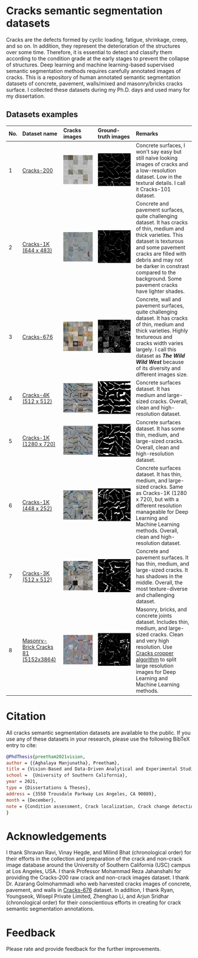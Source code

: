 # Cracks semantic segmentation datasets
Cracks are the defects formed by cyclic loading, fatigue, shrinkage, creep, and so on. In addition, they represent the deterioration of the structures over some time. Therefore, it is essential to detect and classify them according to the condition grade at the early stages to prevent the collapse of structures. Deep learning and machine learning-based supervised semantic segmentation methods requires carefully annotated images of cracks. This is a repository of human annotated semantic segmentation datasets of concrete, pavement, walls/mixed and masonry/bricks cracks surface. I collected these datasets during my Ph.D. days and used many for my dissertation.

## Datasets examples
| No. | Dataset name | Cracks images                                    | Ground-truth images                              | Remarks |
|:--|:---|:------------------------------------------------|:------------------------------------------------|:--------|
| 1   | [Cracks-200](https://1drv.ms/f/c/49b23bc11eecd6a8/EhR2i1qbyhlKn6JmjTVdWQ4BVUcKofT80zNf12E0tDVgCw?e=DYmZzs) | ![](assets/Dataset_1_Cracks-200_crack.png)      | ![](assets/Dataset_1_Cracks-200_gt.png)        | Concrete surfaces, I won't say easy but still naive looking images of cracks and a low-resolution dataset. Low in the textural details. I call it Cracks-101 dataset.                                |
| 2   | [Cracks-1K (644 x 483)](https://1drv.ms/f/c/49b23bc11eecd6a8/ErmWulPITuVDmxcHQZK5bAkBr-FGHSYFI1QWHnjY_YikQA?e=rJUW4W) | ![](assets/Dataset_2_Cracks-1K_(644x483)_crack.png) | ![](assets/Dataset_2_Cracks-1K_(644x483)_gt.png) | Concrete and pavement surfaces, quite challenging dataset. It has cracks of thin, medium and thick varieties. This dataset is texturous and some pavement cracks are filled with debris and may not be darker in constrast compared to the background. Some pavement cracks have lighter shades.                                                 |
| 3   | [Cracks-676]() | ![](assets/Dataset_3_Cracks-676_crack.png) | ![](assets/Dataset_3_Cracks-676_gt.png) | Concrete, wall and pavement surfaces, quite challenging dataset. It has cracks of thin, medium and thick varieties. Highly textureous and cracks width varies largely. I call this dataset as ***The Wild Wild West*** because of its diversity and different images size.                                                 |
| 4   | [Cracks-4K (512 x 512)](https://1drv.ms/f/c/49b23bc11eecd6a8/Evcsn2XWDblLv76EDFOwf0cB_V4WbqpRkOoH8YAIh5JfGg?e=fajgSS) | ![](assets/Dataset_4_Cracks-4K_(512x512)_crack.png) | ![](assets/Dataset_4_Cracks-4K_(512x512)_gt.png) | Concrete surfaces dataset. It has medium and large-sized cracks. Overall, clean and high-resolution dataset.       |
| 5   | [Cracks-1K (1280 x 720)](https://1drv.ms/f/c/49b23bc11eecd6a8/Eias7mEICpdOju5slI7_mpwBT-T73E8mAmu6N_vVYXQG8Q?e=dXBKIm) | ![](assets/Dataset_5_Cracks-1K_(1280x720)_crack.png) | ![](assets/Dataset_5_Cracks-1K_(1280x720)_gt.png) | Concrete surfaces dataset. It has some thin, medium, and large-sized cracks. Overall, clean and high-resolution dataset. |
| 6   | [Cracks-1K (448 x 252)](https://1drv.ms/f/c/49b23bc11eecd6a8/EgXYLiqrSNdKtzWPbJp3mQQBZN-xlivQHVCfzq8jxA-jkQ?e=8xqBD2) | ![](assets/Dataset_6_Cracks-1K_(448x252)_crack.png) | ![](assets/Dataset_6_Cracks-1K_(448x252)_gt.png) | Concrete surfaces dataset. It has thin, medium, and large-sized cracks. Same as Cracks-1K (1280 x 720), but with a different resolution manageable for Deep Learning and Machine Learning methods. Overall, clean and high-resolution dataset. |
| 7   | [Cracks-3K (512 x 512)](https://1drv.ms/f/c/49b23bc11eecd6a8/Ep-RtzHUbtxGpHH1HtczmZsBbWHFnFdKwp2X5CmHMO2Ipw?e=KjV3UH) | ![](assets/Dataset_7_Cracks-3K_(512x512)_crack.png) | ![](assets/Dataset_7_Cracks-3K_(512x512)_gt.png) | Concrete and pavement surfaces. It has thin, medium, and large-sized cracks. It has shadows in the middle. Overall, the most texture-diverse and challenging dataset. |
| 8   | [Masonry-Brick Cracks 81 (5152x3864)](https://1drv.ms/f/c/49b23bc11eecd6a8/Ek_azWXTJltNrWi4vqGy-XMBuNUFhzqxON5c1U3qXBTwNA?e=CYdtxs) | ![](assets/Dataset_8_Masonry-Brick_Cracks_81_(5152x3864)_crack.png) | ![](assets/Dataset_8_Masonry-Brick_Cracks_81_(5152x3864)_gt.png) | Masonry, bricks, and concrete joints dataset. Includes thin, medium, and large-sized cracks. Clean and very high resolution. Use [Cracks cropper algorithm](https://github.com/preethamam/CracksSplitterCropper-Dataset) to split large resolution images for Deep Learning and Machine Learning methods. |

# Citation
All cracks semantic segmentation datasets are available to the public. If you use any of these datasets in your research, please use the following BibTeX entry to cite:
```bibtex
@PhdThesis{preetham2021vision,
author = {{Aghalaya Manjunatha}, Preetham},
title = {Vision-Based and Data-Driven Analytical and Experimental Studies into Condition Assessment and Change Detection of Evolving Civil, Mechanical and Aerospace Infrastructures},
school =  {University of Southern California},
year = 2021,
type = {Dissertations & Theses},
address = {3550 Trousdale Parkway Los Angeles, CA 90089},
month = {December},
note = {Condition assessment, Crack localization, Crack change detection, Synthetic crack generation, Sewer pipe condition assessment, Mechanical systems defect detection and quantification}
}
```

# Acknowledgements
I thank Shravan Ravi, Vinay Hegde, and Milind Bhat (chronological order) for their efforts in the collection and preparation of the crack and non-crack image database around the University of Southern California (USC) campus at Los Angeles, USA. I thank Professor Mohammad Reza Jahanshahi for providing the Cracks-200 raw crack and non-crack images dataset. I thank Dr. Azarang Golmohammadi who web harvested cracks images of concrete, pavement, and walls in [Cracks-676]() dataset. In addition, I thank Ryan, Youngseok, Wisepl Private Limited, Zhenghao Li, and Arjun Sridhar (chronological order) for their conscientious efforts in creating for crack semantic segmentation annotations.

# Feedback
Please rate and provide feedback for the further improvements.

